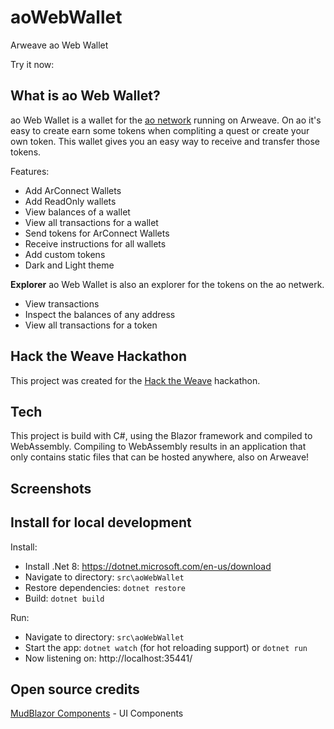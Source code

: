 # aoWebWallet
Arweave ao Web Wallet

Try it now: 

## What is ao Web Wallet?
ao Web Wallet is a wallet for the [ao network](https://ao.arweave.dev) running on Arweave. On ao it's easy to create earn some tokens when compliting a quest or create your own token. This wallet gives you an easy way to receive and transfer those tokens.

Features:
- Add ArConnect Wallets
- Add ReadOnly wallets
- View balances of a wallet
- View all transactions for a wallet
- Send tokens for ArConnect Wallets
- Receive instructions for all wallets
- Add custom tokens
- Dark and Light theme

**Explorer**
ao Web Wallet is also an explorer for the tokens on the ao netwerk. 
- View transactions
- Inspect the balances of any address
- View all transactions for a token

## Hack the Weave Hackathon
This project was created for the [Hack the Weave](https://www.weaversofficial.com/hackathon-learn-more) hackathon.

## Tech
This project is build with C#, using the Blazor framework and compiled to WebAssembly. Compiling to WebAssembly results in an application that only contains static files that can be hosted anywhere, also on Arweave!

## Screenshots


## Install for local development

Install:
- Install .Net 8: https://dotnet.microsoft.com/en-us/download
- Navigate to directory: `src\aoWebWallet`
- Restore dependencies: `dotnet restore`
- Build: `dotnet build`

Run:
- Navigate to directory: `src\aoWebWallet`
- Start the app: `dotnet watch` (for hot reloading support) or `dotnet run`
- Now listening on: http://localhost:35441/

## Open source credits
[MudBlazor Components](https://mudblazor.com/) - UI Components